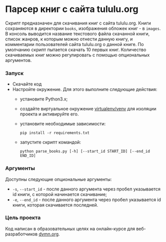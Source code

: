 # Парсер книг с сайта tululu.org
Скрипт предназначен для скачивания книг с сайта tululu.org. Книги сохраняются в директории `books`, изображения обложек книг - в `images`. В консоль выводится название текстового файла скачанной книги, список жанров, к которым можно отнести данную книгу, и комментарии пользователей сайта tululu.org о данной книге. По умолчанию скрипт пытается скачать 10 первых книг. Количество скачиваемых книг можно регулировать с помощью опциональных аргументов.

### Запуск

- Скачайте код
- Настройте окружение. Для этого выполните следующие действия:
  - установите Python3.x;
  - создайте виртуальное окружение [virtualenv/venv](https://docs.python.org/3/library/venv.html) для изоляции проекта и активируйте его.
  - установите необходимые зависимости:

    ```
    pip install -r requirements.txt
    ```
  - запустите скрипт командой:

    ```
    python parse_books.py [-h] [--start_id START_ID] [--end_id END_ID]
    ```

### Аргументы

Доступны следующие опциональные аргументы:
- `-s`, `--start_id` - после данного аргумента через пробел указывается id книги, с которой начинается скачивание;
- `-e`, `--end_id` - после данного аргумента через пробел указывается id книги, которая скачивается последней.

### Цель проекта

Код написан в образовательных целях на онлайн-курсе для веб-разработчиков [dvmn.org](https://dvmn.org/).